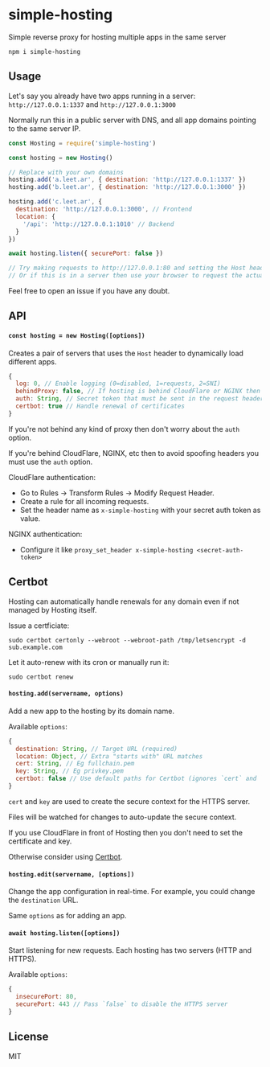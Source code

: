 # simple-hosting

Simple reverse proxy for hosting multiple apps in the same server

```
npm i simple-hosting
```

## Usage

Let's say you already have two apps running in a server: `http://127.0.0.1:1337` and `http://127.0.0.1:3000`

Normally run this in a public server with DNS, and all app domains pointing to the same server IP.

```js
const Hosting = require('simple-hosting')

const hosting = new Hosting()

// Replace with your own domains
hosting.add('a.leet.ar', { destination: 'http://127.0.0.1:1337' })
hosting.add('b.leet.ar', { destination: 'http://127.0.0.1:3000' })

hosting.add('c.leet.ar', {
  destination: 'http://127.0.0.1:3000', // Frontend
  location: {
    '/api': 'http://127.0.0.1:1010' // Backend
  }
})

await hosting.listen({ securePort: false })

// Try making requests to http://127.0.0.1:80 and setting the Host header accordingly
// Or if this is in a server then use your browser to request the actual domains
```

Feel free to open an issue if you have any doubt.

## API

#### `const hosting = new Hosting([options])`

Creates a pair of servers that uses the `Host` header to dynamically load different apps.

```js
{
  log: 0, // Enable logging (0=disabled, 1=requests, 2=SNI)
  behindProxy: false, // If hosting is behind CloudFlare or NGINX then enable this option
  auth: String, // Secret token that must be sent in the request header "x-simple-hosting"
  certbot: true // Handle renewal of certificates
}
```

If you're not behind any kind of proxy then don't worry about the `auth` option.

If you're behind CloudFlare, NGINX, etc then to avoid spoofing headers you must use the `auth` option.

CloudFlare authentication:
- Go to Rules -> Transform Rules -> Modify Request Header.
- Create a rule for all incoming requests.
- Set the header name as `x-simple-hosting` with your secret auth token as value.

NGINX authentication:
- Configure it like `proxy_set_header x-simple-hosting <secret-auth-token>`

## Certbot

Hosting can automatically handle renewals for any domain even if not managed by Hosting itself.

Issue a certficiate:

`sudo certbot certonly --webroot --webroot-path /tmp/letsencrypt -d sub.example.com`

Let it auto-renew with its cron or manually run it:

`sudo certbot renew`

#### `hosting.add(servername, options)`

Add a new app to the hosting by its domain name.

Available `options`:
```js
{
  destination: String, // Target URL (required)
  location: Object, // Extra "starts with" URL matches
  cert: String, // Eg fullchain.pem
  key: String, // Eg privkey.pem
  certbot: false // Use default paths for Certbot (ignores `cert` and `key` options)
}
```

`cert` and `key` are used to create the secure context for the HTTPS server.

Files will be watched for changes to auto-update the secure context.

If you use CloudFlare in front of Hosting then you don't need to set the certificate and key.

Otherwise consider using [Certbot](https://certbot.eff.org/instructions?ws=other&os=ubuntufocal).

#### `hosting.edit(servername, [options])`

Change the app configuration in real-time. For example, you could change the `destination` URL.

Same `options` as for adding an app.

#### `await hosting.listen([options])`

Start listening for new requests. Each hosting has two servers (HTTP and HTTPS).

Available `options`:
```js
{
  insecurePort: 80,
  securePort: 443 // Pass `false` to disable the HTTPS server
}
```

## License

MIT
